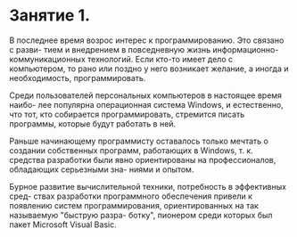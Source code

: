 # Занятие 1. 
В последнее время возрос интерес к программированию. Это связано с разви-
тием и внедрением в повседневную жизнь информационно-коммуникационных
технологий. Если кто-то имеет дело с компьютером, то рано или поздно
у него возникает желание, а иногда и необходимость, программировать.

Среди пользователей персональных компьютеров в настоящее время наибо-
лее популярна операционная система Windows, и естественно, что тот, кто
собирается программировать, стремится писать программы, которые будут
работать в ней.

Раньше начинающему программисту оставалось только мечтать о создании
собственных программ, работающих в Windows, т. к. средства разработки
были явно ориентированы на профессионалов, обладающих серьезными зна-
ниями и опытом.

Бурное развитие вычислительной техники, потребность в эффективных сред-
ствах разработки программного обеспечения привели к появлению систем
программирования, ориентированных на так называемую "быструю разра-
ботку", пионером среди которых был пакет Microsoft Visual Basic.